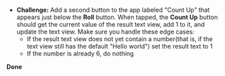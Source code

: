 * **Challenge:** Add a second button to the app labeled "Count Up" that appears just below the **Roll** button.
When tapped, the **Count Up** button should get the current value of the result text view, add 1 to it, and update
the text view. Make sure you handle these edge cases:
    * If the result text view does not yet contain a number(that is, if the text view still has the default "Hello world")
    set the result text to 1
    * If the number is already 6, do nothing
    
**Done**